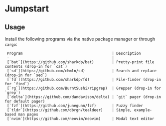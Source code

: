 # Jumpstart

## Usage

Install the following programs via the native package manager or through
`cargo`:

	 Program                                        | Description
	 -                                              |
	 [`bat`](https://github.com/sharkdp/bat)        | Pretty-print file contents (drop-in for `cat`)
	 [`sd`](https://github.com/chmln/sd)            | Search and replace (drop-in for `sed`)
	 [`fd`](https://github.com/sharkdp/fd)          | File-finder (drop-in for `find`)
	 [`rg`](https://github.com/BurntSushi/ripgrep)  | Grepper (drop-in for `grep`)
	 [`delta`](https://github.com/dandavison/delta) | `git` pager (drop-in for default pager)
	 [`fzf`](https://github.com/junegunn/fzf)       | Fuzzy finder
	 [`tldr`](https://github.com/dbrgn/tealdeer)    | Simple, example-based man pages
	 [`nvim`](https://github.com/neovim/neovim)     | Modal text editor
